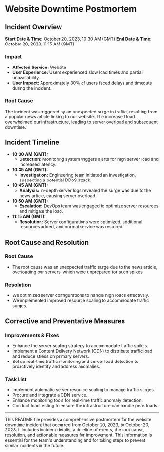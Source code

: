 # Website Downtime Postmortem

## Incident Overview

**Start Date & Time:** October 20, 2023, 10:30 AM (GMT)
**End Date & Time:** October 20, 2023, 11:15 AM (GMT)

### Impact

- **Affected Service:** Website
- **User Experience:** Users experienced slow load times and partial unavailability.
- **User Impact:** Approximately 30% of users faced delays and timeouts during the incident.

### Root Cause

The incident was triggered by an unexpected surge in traffic, resulting from a popular news article linking to our website. The increased load overwhelmed our infrastructure, leading to server overload and subsequent downtime.

## Incident Timeline

- **10:30 AM (GMT):**
   - **Detection:** Monitoring system triggers alerts for high server load and increased latency.
- **10:35 AM (GMT):**
   - **Investigation:** Engineering team initiated an investigation, suspecting a potential DDoS attack.
- **10:45 AM (GMT):**
   - **Analysis:** In-depth server logs revealed the surge was due to the news article, causing server overload.
- **10:50 AM (GMT):**
   - **Escalation:** DevOps team was engaged to optimize server resources and mitigate the load.
- **11:15 AM (GMT):**
   - **Resolution:** Server configurations were optimized, additional resources added, and normal service was restored.

## Root Cause and Resolution

### Root Cause

- The root cause was an unexpected traffic surge due to the news article, overloading our servers, which were unprepared for such spikes.

### Resolution

- We optimized server configurations to handle high loads effectively.
- We implemented improved resource scaling to accommodate traffic surges.

## Corrective and Preventative Measures

### Improvements & Fixes

- Enhance the server scaling strategy to accommodate traffic spikes.
- Implement a Content Delivery Network (CDN) to distribute traffic load and reduce stress on primary servers.
- Set up real-time traffic monitoring and server load detection to proactively identify and address anomalies.

### Task List

- Implement automatic server resource scaling to manage traffic surges.
- Procure and integrate a CDN service.
- Enhance monitoring tools for real-time traffic anomaly detection.
- Conduct load testing to ensure the infrastructure can handle peak loads.

---

This README file provides a comprehensive postmortem for the website downtime incident that occurred from October 20, 2023, to October 20, 2023. It includes incident details, a timeline of events, the root cause, resolution, and actionable measures for improvement. This information is essential for the team's understanding and for taking steps to prevent similar incidents in the future.
